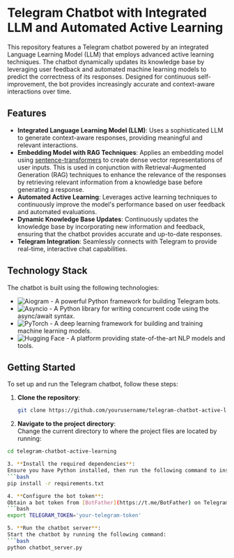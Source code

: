 # Telegram Chatbot with Integrated LLM and Automated Active Learning

This repository features a Telegram chatbot powered by an integrated Language Learning Model (LLM) that employs advanced active learning techniques. The chatbot dynamically updates its knowledge base by leveraging user feedback and automated machine learning models to predict the correctness of its responses. Designed for continuous self-improvement, the bot provides increasingly accurate and context-aware interactions over time.

## Features

- **Integrated Language Learning Model (LLM)**: Uses a sophisticated LLM to generate context-aware responses, providing meaningful and relevant interactions.
- **Embedding Model with RAG Techniques**: Applies an embedding model using [sentence-transformers](https://www.sbert.net/) to create dense vector representations of user inputs. This is used in conjunction with Retrieval-Augmented Generation (RAG) techniques to enhance the relevance of the responses by retrieving relevant information from a knowledge base before generating a response.
- **Automated Active Learning**: Leverages active learning techniques to continuously improve the model's performance based on user feedback and automated evaluations.
- **Dynamic Knowledge Base Updates**: Continuously updates the knowledge base by incorporating new information and feedback, ensuring that the chatbot provides accurate and up-to-date responses.
- **Telegram Integration**: Seamlessly connects with Telegram to provide real-time, interactive chat capabilities.


## Technology Stack

The chatbot is built using the following technologies:

- ![Aiogram](https://img.shields.io/badge/Aiogram-000000?style=for-the-badge) - A powerful Python framework for building Telegram bots.
- ![Asyncio](https://img.shields.io/badge/Asyncio-0000FF?style=for-the-badge) - A Python library for writing concurrent code using the async/await syntax.
- ![PyTorch](https://img.shields.io/badge/PyTorch-EE4C2C?style=for-the-badge&logo=pytorch&logoColor=white) - A deep learning framework for building and training machine learning models.
- ![Hugging Face](https://img.shields.io/badge/Hugging%20Face-FFCA28?style=for-the-badge&logo=huggingface&logoColor=black) - A platform providing state-of-the-art NLP models and tools.

## Getting Started

To set up and run the Telegram chatbot, follow these steps:

1. **Clone the repository**:  
   ```bash
   git clone https://github.com/yourusername/telegram-chatbot-active-learning.git

2. **Navigate to the project directory**:  
Change the current directory to where the project files are located by running:  
```bash
cd telegram-chatbot-active-learning

3. **Install the required dependencies**:  
Ensure you have Python installed, then run the following command to install all necessary dependencies:  
```bash
pip install -r requirements.txt

4. **Configure the bot token**:  
Obtain a bot token from [BotFather](https://t.me/BotFather) on Telegram and set it as an environment variable:  
```bash
export TELEGRAM_TOKEN='your-telegram-token'

5. **Run the chatbot server**:  
Start the chatbot by running the following command:  
```bash
python chatbot_server.py
